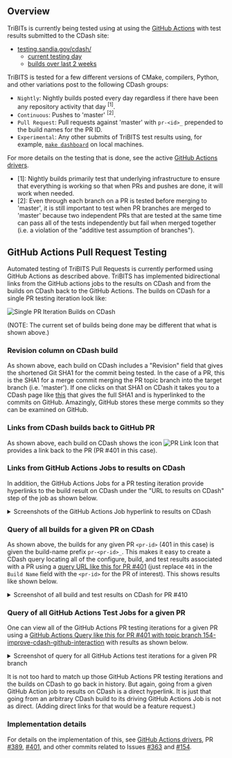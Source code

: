 ## Overview

TriBITs is currently being tested using  at using the [GitHub Actions](https://github.com/TriBITSPub/TriBITS/actions) with test results submitted to the CDash site:

* [testing.sandia.gov/cdash/](https://testing.sandia.gov/cdash/index.php?project=TriBITS&filtercount=0&showfilters=1)
  * [current testing day](https://testing.sandia.gov/cdash/index.php?project=TriBITS&filtercount=0&showfilters=1)
  * [builds over last 2 weeks](https://testing.sandia.gov/cdash/index.php?project=TriBITS&display=project&filtercount=1&showfilters=1&field1=buildstarttime&compare1=83&value1=2%20weeks%20ago)

TriBITS is tested for a few different versions of CMake, compilers, Python, and other variations post to the following CDash groups:

* `Nightly`: Nightly builds posted every day regardless if there have been any repository activity that day <sup>[1]</sup>.
* `Continuous`: Pushes to 'master' <sup>[2]</sup>.
* `Pull Request`: Pull requests against 'master' with `pr-<id>_` prepended to the build names for the PR ID.
* `Experimental`: Any other submits of TriBITS test results using, for example, [`make dashboard`](https://tribitspub.github.io/TriBITS/build_ref/index.html#dashboard-submissions) on local machines.

For more details on the testing that is done, see the active [GitHub Actions drivers](https://github.com/TriBITSPub/TriBITS/tree/master/.github/workflows).

* [1]: Nightly builds primarily test that underlying infrastructure to ensure that everything is working so that when PRs and pushes are done, it will work when needed. 
* [2]: Even through each branch on a PR is tested before merging to 'master', it is still important to test when PR branches are merged to 'master' because two independent PRs that are tested at the same time can pass all of the tests independently but fail when merged together (i.e. a violation of the "additive test assumption of branches").

## GitHub Actions Pull Request Testing

Automated testing of TriBITS Pull Requests is currently performed using GitHub Actions as described above.  TriBITS has implemented bidirectional links from the GitHub actions jobs to the results on CDash and from the builds on CDash back to the GitHub Actions.  The builds on CDash for a single PR testing iteration look like:

![Single PR Iteration Builds on CDash](https://user-images.githubusercontent.com/1959736/128937317-2613b71b-e149-4c91-bc08-e8e9b167356d.png)

(NOTE: The current set of builds being done may be different that what is shown above.)

### Revision column on CDash build

As shown above, each build on CDash includes a "Revision" field that gives the shortened Git SHA1 for the commit being tested.  In the case of a PR, this is the SHA1 for a merge commit merging the PR topic branch into the target branch (i.e. 'master').   If one clicks on that SHA1 on CDash it takes you to a CDash page like [this](https://testing.sandia.gov/cdash/viewUpdate.php?buildid=9707976) that gives the full SHA1 and is hyperlinked to the commits on GitHub.  Amazingly, GitHub stores these merge commits so they can be examined on GitHub.

### Links from CDash builds back to GitHub PR

As shown above, each build on CDash shows the icon ![PR Link Icon](https://user-images.githubusercontent.com/1959736/128937363-a7f05a43-b0e0-4f62-8486-aba52dc1056f.png) that provides a link back to the PR (PR #401 in this case).

### Links from GitHub Actions Jobs to results on CDash

In addition, the GitHub Actions Jobs for a PR testing iteration provide hyperlinks to the build result on CDash under the "URL to results on CDash" step of the job as shown below.

<details>

<br>

<summary>Screenshots of the GitHub Actions Job hyperlink to results on CDash</summary>

On each passing GitHub Actions testing job, there is a "URL to results on CDash" step that contains a link to the results on CDash as shown below:

![Screenshot of the GitHub Actions Job "URL to results on CDash" hyperlink](https://user-images.githubusercontent.com/1959736/129061257-8aa7f806-cf4a-47a6-8d83-60fe0cb354a0.png)

This [hyperlink](https://testing.sandia.gov/cdash/index.php?project=TriBITS&filtercount=3&showfilters=1&filtercombine=and&field1=site&compare1=61&value1=ubuntu-latest&field2=buildname&compare2=61&value2=pr-401_tribits_cmake-3.17.5_makefiles_python-2.7_g%2B%2B-8&field3=buildstamp&compare3=61&value3=20210810-1744-Pull%20Request) takes you to a CDash build view as shown below:

![CDash results for build pr-401_tribits_cmake-3.17.5_makefiles_python-2.7_g++-8](https://user-images.githubusercontent.com/1959736/128960748-b9b7cc3c-5d94-4f46-95de-53909cb1ddff.png)

However, when there is a failure, the "URL to results on CDash" step is not run but a hyperlink to the results on CDash is also provided at the end of the "Run configure, build, test and submit to CDash" step as shown below:

![Screenshot of the GitHub Actions job "Run configure, build, test and submit to CDash" hyperlink for a failure](https://user-images.githubusercontent.com/1959736/129278812-343980b1-5f5e-43b4-a9d1-3ee21c6c506e.png)

</details>

### Query of all builds for a given PR on CDash

As shown above, the builds for any given PR `<pr-id>` (401 in this case) is given the build-name prefix `pr-<pr-id>_`.  This makes it easy to create a CDash query locating all of the configure, build, and test results associated with a PR using a [query URL like this for PR #401](https://testing.sandia.gov/cdash/index.php?project=TriBITS&filtercount=2&showfilters=1&filtercombine=and&field1=buildname&compare1=65&value1=pr-401_&field2=buildstarttime&compare2=84&value2=now) (just replace `401` in the `Build Name` field with the `<pr-id>` for the PR of interest).  This shows results like shown below.

<details>

<summary>Screenshot of all build and test results on CDash for PR #410</summary>

<br>

![Screenshot of all build and test results on CDash for PR #410](https://user-images.githubusercontent.com/1959736/128960998-f72d70d7-543f-4d09-9460-35ffe88ba652.png)

</details>

### Query of all GitHub Actions Test Jobs for a given PR

One can view all of the GitHub Actions PR testing iterations for a given PR using a [GitHub Actions Query like this for PR #401 with topic branch 154-improve-cdash-github-interaction](https://github.com/TriBITSPub/TriBITS/actions/workflows/tribits_testing.yml?query=event%3Apull_request+branch%3A154-improve-cdash-github-interaction) with results as shown below.

<details>

<summary>Screenshot of query for all GitHub Actions test iterations for a given PR branch</summary>

<br>

</details>

It is not too hard to match up those GitHub Actions PR testing iterations and the builds on CDash to go back in history.  But again, going from a given GitHub Action job to results on CDash is a direct hyperlink.  It is just that going from an arbitrary CDash build to its driving GitHub Actions Job is not as direct.  (Adding direct links for that would be a feature request.)

### Implementation details

For details on the implementation of this, see [GitHub Actions drivers](https://github.com/TriBITSPub/TriBITS/tree/master/.github/workflows), PR [#389](https://github.com/TriBITSPub/TriBITS/pull/389), [#401](https://github.com/TriBITSPub/TriBITS/pull/401), and other commits related to Issues [#363](https://github.com/TriBITSPub/TriBITS/issues/363) and [#154](https://github.com/TriBITSPub/TriBITS/issues/154).

